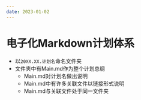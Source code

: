 ```yaml
---
date: 2023-01-02
---
```


# 电子化Markdown计划体系

* 以`20XX.XX.计划名`命名文件夹
* 文件夹中有Main.md作为整个计划总纲
  * Main.md对计划名做出说明
  * Main.md中有许多关联文件以链接形式说明
  * Main.md与关联文件处于同一文件夹
